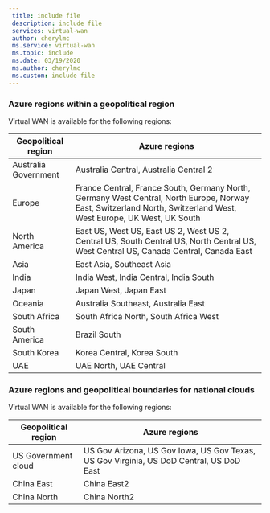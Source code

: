 ```yaml
---
 title: include file
 description: include file
 services: virtual-wan
 author: cherylmc
 ms.service: virtual-wan
 ms.topic: include
 ms.date: 03/19/2020
 ms.author: cherylmc
 ms.custom: include file
---
```


### Azure regions within a geopolitical region

Virtual WAN is available for the following regions:

|Geopolitical region | Azure regions|
|---|---|
| Australia Government | Australia Central, Australia Central 2 |
| Europe | France Central, France South, Germany North, Germany West Central, North Europe, Norway East, Switzerland North, Switzerland West, West Europe, UK West, UK South |
| North America | East US, West US, East US 2, West US 2, Central US, South Central US, North Central US, West Central US, Canada Central, Canada East |
| Asia | East Asia, Southeast Asia |
| India | India West, India Central, India South |
| Japan  | Japan West, Japan East |
| Oceania | Australia Southeast, Australia East |
| South Africa | South Africa North, South Africa West |
| South America |Brazil South |
| South Korea | Korea Central, Korea South |
| UAE | UAE North, UAE Central |



### Azure regions and geopolitical boundaries for national clouds

Virtual WAN is available for the following regions:

|Geopolitical region | Azure regions|
|---|---|
| US Government cloud | US Gov Arizona, US Gov Iowa, US Gov Texas, US Gov Virginia, US DoD Central, US DoD East |
| China East | China East2|
| China North | China North2 |
